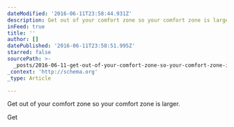 ```yaml
---
dateModified: '2016-06-11T23:58:44.931Z'
description: Get out of your comfort zone so your comfort zone is larger.
inFeed: true
title: ''
author: []
datePublished: '2016-06-11T23:58:51.995Z'
starred: false
sourcePath: >-
  _posts/2016-06-11-get-out-of-your-comfort-zone-so-your-comfort-zone-is-larger.md
_context: 'http://schema.org'
_type: Article

---
```

Get out of your comfort zone so your comfort zone is larger.

Get